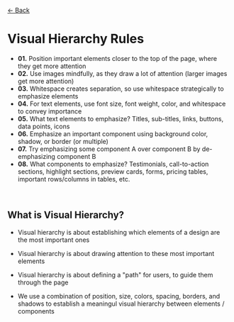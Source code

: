 [&larr; Back](./README.md)

# Visual Hierarchy Rules

- **01.** Position important elements closer to the top of the page, where they get more attention
- **02.** Use images mindfully, as they draw a lot of attention (larger images get more attention)
- **03.** Whitespace creates separation, so use whitespace strategically to emphasize elements
- **04.** For text elements, use font size, font weight, color, and whitespace to convey importance
- **05.** What text elements to emphasize? Titles, sub-titles, links, buttons, data points, icons
- **06.** Emphasize an important component using background color, shadow, or border (or multiple)
- **07.** Try emphasizing some component A over component B by de-emphasizing component B
- **08.** What components to emphasize? Testimonials, call-to-action sections, highlight sections, preview cards, forms, pricing tables, important rows/columns in tables, etc.

<br>

## What is Visual Hierarchy?

- Visual hierarchy is about establishing which elements of a design are the most important ones

- Visual hierarchy is about drawing attention to these most important elements

- Visual hierarchy is about defining a "path" for users, to guide them through the page

- We use a combination of position, size, colors, spacing, borders, and shadows to establish a meaningul visual hierarchy between elements / components
